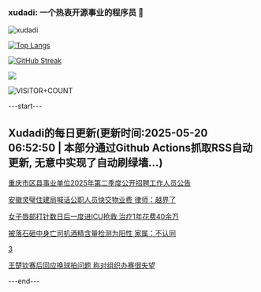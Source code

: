 ### xudadi: 一个热衷开源事业的程序员 👋

![xudadi](https://github-readme-stats-git-masterorgs-github-readme-stats-team.vercel.app/api?username=xudadi)

[![Top Langs](https://github-readme-stats.vercel.app/api/top-langs/?username=xudadi)](https://github.com/anuraghazra/github-readme-stats)

[![GitHub Streak](https://streak-stats.demolab.com?user=xudadi&locale=zh_Hans)](https://git.io/streak-stats)

![](https://raw.githubusercontent.com/xudadi/xudadi/main/assets/github-contribution-grid-snake.svg)

![VISITOR+COUNT](https://komarev.com/ghpvc/?username=xudadi&label=VISITOR+COUNT)


---start---

## Xudadi的每日更新(更新时间:2025-05-20 06:52:50 | 本部分通过Github Actions抓取RSS自动更新, 无意中实现了自动刷绿墙...)

[重庆市区县事业单位2025年第二季度公开招聘工作人员公告](https://www.gongkaoleida.com/article/2407262)

[安徽灵璧住建局喊话公职人员快交物业费 律师：越界了](https://m.163.com/news/article/JVUL35PS05561G0D.html)

[女子唇部打针数日后一度进ICU抢救 治疗1年花费40余万](https://m.163.com/news/article/JVUNSEDB051492T3.html)

[被落石砸中身亡司机酒精含量检测为阳性 家属：不认同](https://m.163.com/news/article/JVUVF7NV051492T3.html)

[3](https://m.163.com/touch/news/sub/domestic)

[王楚钦赛后回应换球拍问题 称对组织办赛很失望](https://m.163.com/news/article/JVV1SBI20001899O.html)

---end---
